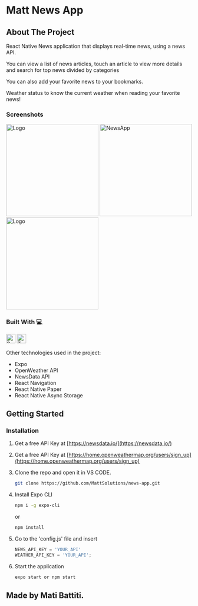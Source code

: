 # Matt News App

<!-- ABOUT THE PROJECT -->
## About The Project

<p> React Native News application that displays real-time news, using a news API. </p> 
<p> You can view a list of news articles, touch an article to view more details and search for top news divided by categories</p>
<p> You can also add your favorite news to your bookmarks.</p>
<p> Weather status to know the current weather when reading your favorite news!</p>

### Screenshots
<p float="left" padding: 10px;>
<img src="https://github-production-user-asset-6210df.s3.amazonaws.com/107211461/277727771-86a8e073-4f77-4e80-a272-605ab4c76875.png?X-Amz-Algorithm=AWS4-HMAC-SHA256&X-Amz-Credential=AKIAIWNJYAX4CSVEH53A%2F20231024%2Fus-east-1%2Fs3%2Faws4_request&X-Amz-Date=20231024T160937Z&X-Amz-Expires=300&X Amz-Signature=c693ab2f1d34faa91b0364c0bb780fb9cac1152f178ab439169acedc173bf07c&X-Amz-SignedHeaders=host&actor_id=107211461&key_id=0&repo_id=709056113" alt="Logo" width="250" >
<img src="https://github-production-user-asset-6210df.s3.amazonaws.com/107211461/277728191-11c8f0b4-c394-47fd-8ed2-60ced38bc602.png?X-Amz-Algorithm=AWS4-HMAC-SHA256&X-Amz-Credential=AKIAIWNJYAX4CSVEH53A%2F20231024%2Fus-east-1%2Fs3%2Faws4_request&X-Amz-Date=20231024T160602Z&X-Amz-Expires=300&X-Amz-Signature=3296f0a52e6afde934ccd36a0b9e8eff11285c2dfa406c8062921e002b0178f0&X-Amz-SignedHeaders=host&actor_id=107211461&key_id=0&repo_id=709056113" alt="NewsApp" width="250" >
<img src="https://github-production-user-asset-6210df.s3.amazonaws.com/107211461/277732903-618eb34c-92a2-4fda-9cf5-014615dfc94e.png?X-Amz-Algorithm=AWS4-HMAC-SHA256&X-Amz-Credential=AKIAIWNJYAX4CSVEH53A%2F20231024%2Fus-east-1%2Fs3%2Faws4_request&X-Amz-Date=20231024T161428Z&X-Amz-Expires=300&X-Amz-Signature=7d5b420888f477134f3ea712b5231a0a0affeb88c9b0028d26c918335fd15b28&X-Amz-SignedHeaders=host&actor_id=107211461&key_id=0&repo_id=709056113" alt="Logo" width="250" ></p>

### Built With 💻
<p>
<img src="https://img.shields.io/badge/React Native-282C34?logo=react&logoColor=61DAFB" alt="React Native logo" title="React Native" height="25" />
<img src="https://img.shields.io/badge/TypeScript-282C34?logo=typescript&logoColor=3178C6" alt="TypeScript logo" title="TypeScript" height="25" />

Other technologies used in the project:
*   Expo
*   OpenWeather API
*   NewsData API
*   React Navigation
*   React Native Paper
*   React Native Async Storage
</p>


<!-- GETTING STARTED -->
## Getting Started

### Installation

1. Get a free API Key at [https://newsdata.io/](https://newsdata.io/)
2. Get a free API Key at [https://home.openweathermap.org/users/sign_up](https://home.openweathermap.org/users/sign_up)


3. Clone the repo and open it in VS CODE. 

   ```sh
   git clone https://github.com/MattSolutions/news-app.git
   ```
4. Install Expo CLI

   ```sh
   npm i -g expo-cli 
   ```
   or 
      ```sh
   npm install
   ```
5. Go to the 'config.js' file and insert

   ```js
   NEWS_API_KEY = 'YOUR_API'
   WEATHER_API_KEY = 'YOUR_API';
   ```
   
6. Start the application

   ```js
   expo start or npm start
   ```
<!-- LICENSE -->
## Made by Mati Battiti. 
